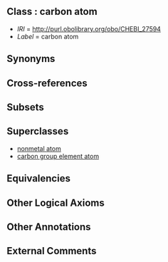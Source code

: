 
## Class : carbon atom

 * *IRI* = http://purl.obolibrary.org/obo/CHEBI_27594
 * *Label* = carbon atom

## Synonyms


## Cross-references


## Subsets


## Superclasses

 * [nonmetal atom](../../CHEBI/85/CHEBI_25585.md)
 * [carbon group element atom](../../CHEBI/06/CHEBI_33306.md)

## Equivalencies


## Other Logical Axioms


## Other Annotations


## External Comments

